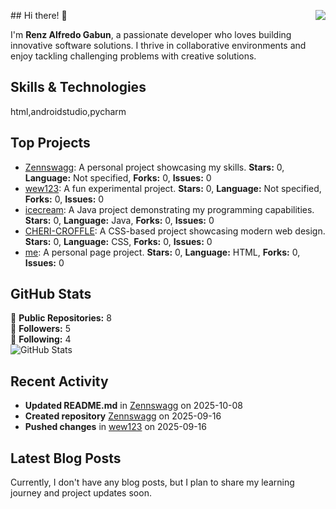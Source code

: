 <p align="center">
    <img align="right" src="https://visitor-badge.laobi.icu/badge?page_id=Zennswagg"/>
</p>
## Hi there! 👋

I'm **Renz Alfredo Gabun**, a passionate developer who loves building innovative software solutions. I thrive in collaborative environments and enjoy tackling challenging problems with creative solutions.

## Skills & Technologies

html,androidstudio,pycharm

## Top Projects

- [Zennswagg](https://github.com/Zennswagg/Zennswagg): A personal project showcasing my skills. **Stars:** 0, **Language:** Not specified, **Forks:** 0, **Issues:** 0
- [wew123](https://github.com/Zennswagg/wew123): A fun experimental project. **Stars:** 0, **Language:** Not specified, **Forks:** 0, **Issues:** 0
- [icecream](https://github.com/Zennswagg/icecream): A Java project demonstrating my programming capabilities. **Stars:** 0, **Language:** Java, **Forks:** 0, **Issues:** 0
- [CHERI-CROFFLE](https://github.com/Zennswagg/CHERI-CROFFLE): A CSS-based project showcasing modern web design. **Stars:** 0, **Language:** CSS, **Forks:** 0, **Issues:** 0
- [me](https://github.com/Zennswagg/me): A personal page project. **Stars:** 0, **Language:** HTML, **Forks:** 0, **Issues:** 0

## GitHub Stats

🔹 **Public Repositories:** 8  
🔹 **Followers:** 5  
🔹 **Following:** 4  
![GitHub Stats](https://github-readme-stats.vercel.app/api?username=Zennswagg&show_icons=true&theme=radical)

## Recent Activity

- **Updated README.md** in [Zennswagg](https://github.com/Zennswagg/Zennswagg) on 2025-10-08  
- **Created repository** [Zennswagg](https://github.com/Zennswagg/Zennswagg) on 2025-09-16  
- **Pushed changes** in [wew123](https://github.com/Zennswagg/wew123) on 2025-09-16

## Latest Blog Posts

Currently, I don't have any blog posts, but I plan to share my learning journey and project updates soon.
